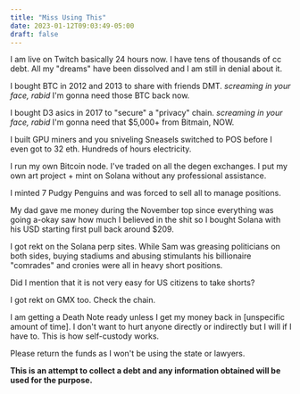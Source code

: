 ```yaml
---
title: "Miss Using This"
date: 2023-01-12T09:03:49-05:00
draft: false
---
```


I am live on Twitch basically 24 hours now. I have tens of thousands of cc debt. All my "dreams" have been dissolved and I am still in denial about it. 

I bought BTC in 2012 and 2013 to share with friends DMT. *screaming in your face, rabid* I'm gonna need those BTC back now. 

I bought D3 asics in 2017 to "secure" a "privacy" chain. *screaming in your face, rabid* I'm gonna need that $5,000+ from Bitmain, NOW. 

I built GPU miners and you sniveling Sneasels switched to POS before I even got to 32 eth. Hundreds of hours electricity. 

I run my own Bitcoin node. I've traded on all the degen exchanges. I put my own art project + mint on Solana without any professional assistance.

I minted 7 Pudgy Penguins and was forced to sell all to manage positions.

My dad gave me money during the November top since everything was going a-okay saw how much I believed in the shit so I bought Solana with his USD starting first pull back around $209. 

I got rekt on the Solana perp sites. While Sam was greasing politicians on both sides, buying stadiums and abusing stimulants his billionaire "comrades" and cronies were all in heavy short positions. 

Did I mention that it is not very easy for  US citizens to take shorts?

I got rekt on GMX too. Check the chain.

I am getting a Death Note ready unless I get my money back in [unspecific amount of time]. I don't want to hurt anyone directly or indirectly but I will if I have to. This is how self-custody works.

Please return the funds as I won't be using the state or lawyers. 


**This is an attempt to collect a debt and any information obtained will be used for the purpose.** 
